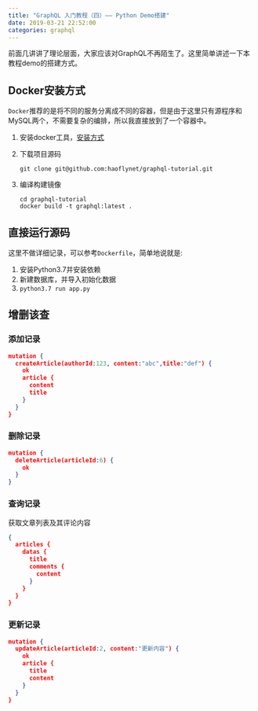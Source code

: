 ```yaml
---
title: "GraphQL 入门教程（四）—— Python Demo搭建"
date: 2019-03-21 22:52:00
categories: graphql
---
```


前面几讲讲了理论层面，大家应该对GraphQL不再陌生了。这里简单讲述一下本教程demo的搭建方式。

## Docker安装方式

`Docker`推荐的是将不同的服务分离成不同的容器，但是由于这里只有源程序和MySQL两个，不需要复杂的编排，所以我直接放到了一个容器中。

1. 安装docker工具，[安装方式](https://haofly.net/docker/index.html)

2. 下载项目源码

   ```shell
   git clone git@github.com:haoflynet/graphql-tutorial.git
   ```

3. 编译构建镜像

   ```shell
   cd graphql-tutorial
   docker build -t graphql:latest .
   ```


## 直接运行源码

这里不做详细记录，可以参考`Dockerfile`，简单地说就是:

1. 安装Python3.7并安装依赖
2. 新建数据库，并导入初始化数据
3. `python3.7 run app.py`

## 增删该查

### 添加记录

```json
mutation {
  createArticle(authorId:123, content:"abc",title:"def") {
    ok
    article {
      content
      title
    }
  }
}
```

### 删除记录

```json
mutation {
  deleteArticle(articleId:6) {
    ok
  }
}
```

### 查询记录

获取文章列表及其评论内容

```json
{
  articles {
    datas {
      title
      comments {
        content
      }
    }
  }
}
```

### 更新记录

```json
mutation {
  updateArticle(articleId:2, content:"更新内容") {
    ok
    article {
      title
      content
    }
  }
}
```




